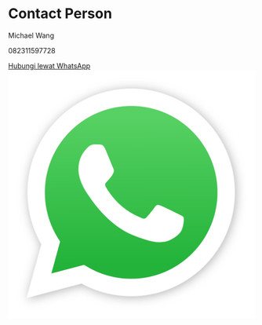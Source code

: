 # Contact Person

Michael Wang

082311597728

[Hubungi lewat WhatsApp](https://wa.me/6282311597728)  <img src="../.gitbook/assets/WhatsApp.svg.png" alt="" data-size="line">
